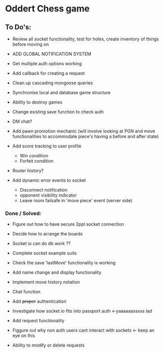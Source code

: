 # Oddert Chess game

## To Do's:
- Review all socket functionality, test for holes, create inventory of things before moving on

- ADD GLOBAL NOTIFICATION SYSTEM

- Get multiple auth options working
- Add callback for creating a request
- Clean up cascading mongoose queries
- Synchronise local and database game structure
- Ability to destroy games
- Change existing save function to check auth

- DM chat?

- Add pawn promotion mechanic (will involve looking at PGN and move functionalities to accommodate piece's having a before and after state)

- Add score tracking to user profile
  * Win condition
  * Forfeit condition

- Router history?

- Add dynamic error events to socket
  * Disconnect notification
  * opponent visibility indicator
  * Leave room failsafe in 'move piece' event (server side)

### Done / Solved:
- Figure out how to have secure 2ppl socket connection
- Decide how to arrange the boards
- Socket io can do db work ??
- Complete socket example suits
- Check the save 'lastMove' functionality is working
- Add name change and display functionality
- Implement move history notation
- Chat function

- Add ~~proper~~ authentication
- Investigate how socket.io fits into passport auth <-yaaaaaasssss lad
- Add request functionality

- Figgure out why non auth users cant interact with sockets <- keep an eye on this
- Ability to modify or delete requests
